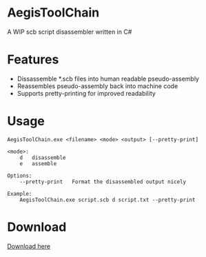 # AegisToolChain
A WIP scb script disassembler written in C#

# Features
- Dissassemble *.scb files into human readable pseudo-assembly
- Reassembles pseudo-assembly back into machine code
- Supports pretty-printing for improved readability

# Usage
```
AegisToolChain.exe <filename> <mode> <output> [--pretty-print]

<mode>:
    d   disassemble
    e   assemble

Options:
    --pretty-print   Format the disassembled output nicely

Example:
    AegisToolChain.exe script.scb d script.txt --pretty-print
```
# Download
[Download here](https://github.com/IruzzArcana/AegisToolChain/releases/latest)

